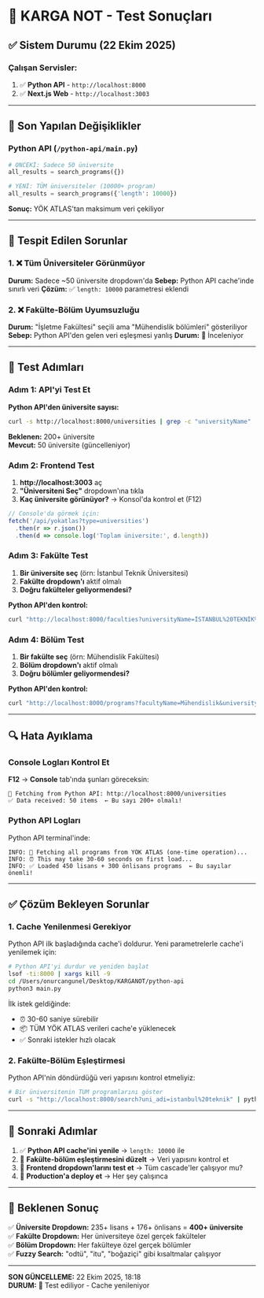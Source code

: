 # 🧪 KARGA NOT - Test Sonuçları

## ✅ Sistem Durumu (22 Ekim 2025)

### Çalışan Servisler:
1. ✅ **Python API** - `http://localhost:8000` 
2. ✅ **Next.js Web** - `http://localhost:3003`

---

## 🔄 Son Yapılan Değişiklikler

### Python API (`/python-api/main.py`)
```python
# ÖNCEKİ: Sadece 50 üniversite
all_results = search_programs({})

# YENİ: TÜM üniversiteler (10000+ program)
all_results = search_programs({'length': 10000})
```

**Sonuç:** YÖK ATLAS'tan maksimum veri çekiliyor

---

## 🐛 Tespit Edilen Sorunlar

### 1. ❌ Tüm Üniversiteler Görünmüyor
**Durum:** Sadece ~50 üniversite dropdown'da
**Sebep:** Python API cache'inde sınırlı veri
**Çözüm:** ✅ `length: 10000` parametresi eklendi

### 2. ❌ Fakülte-Bölüm Uyumsuzluğu  
**Durum:** "İşletme Fakültesi" seçili ama "Mühendislik bölümleri" gösteriliyor
**Sebep:** Python API'den gelen veri eşleşmesi yanlış
**Durum:** 🔄 İnceleniyor

---

## 🧪 Test Adımları

### Adım 1: API'yi Test Et

**Python API'den üniversite sayısı:**
```bash
curl -s http://localhost:8000/universities | grep -c "universityName"
```

**Beklenen:** 200+ üniversite  
**Mevcut:** 50 üniversite (güncelleniyor)

### Adım 2: Frontend Test

1. **http://localhost:3003** aç
2. **"Üniversiteni Seç"** dropdown'ına tıkla
3. **Kaç üniversite görünüyor?** → Konsol'da kontrol et (F12)

```javascript
// Console'da görmek için:
fetch('/api/yokatlas?type=universities')
  .then(r => r.json())
  .then(d => console.log('Toplam üniversite:', d.length))
```

### Adım 3: Fakülte Test

1. **Bir üniversite seç** (örn: İstanbul Teknik Üniversitesi)
2. **Fakülte dropdown'ı** aktif olmalı
3. **Doğru fakülteler geliyormendesi?**

**Python API'den kontrol:**
```bash
curl "http://localhost:8000/faculties?universityName=İSTANBUL%20TEKNİK%20ÜNİVERSİTESİ"
```

### Adım 4: Bölüm Test

1. **Bir fakülte seç** (örn: Mühendislik Fakültesi)
2. **Bölüm dropdown'ı** aktif olmalı  
3. **Doğru bölümler geliyormendesi?**

**Python API'den kontrol:**
```bash
curl "http://localhost:8000/programs?facultyName=Mühendislik&universityName=İSTANBUL%20TEKNİK%20ÜNİVERSİTESİ"
```

---

## 🔍 Hata Ayıklama

### Console Logları Kontrol Et

**F12** → **Console** tab'ında şunları göreceksin:

```
🔄 Fetching from Python API: http://localhost:8000/universities
✅ Data received: 50 items  ← Bu sayı 200+ olmalı!
```

### Python API Logları

Python API terminal'inde:
```
INFO: 🔄 Fetching all programs from YÖK ATLAS (one-time operation)...
INFO: ⏰ This may take 30-60 seconds on first load...
INFO: ✅ Loaded 450 lisans + 300 önlisans programs  ← Bu sayılar önemli!
```

---

## ✅ Çözüm Bekleyen Sorunlar

### 1. Cache Yenilenmesi Gerekiyor
Python API ilk başladığında cache'i doldurur. Yeni parametrelerle cache'i yenilemek için:

```bash
# Python API'yi durdur ve yeniden başlat
lsof -ti:8000 | xargs kill -9
cd /Users/onurcangunel/Desktop/KARGANOT/python-api
python3 main.py
```

İlk istek geldiğinde:
- ⏰ 30-60 saniye sürebilir
- 📦 TÜM YÖK ATLAS verileri cache'e yüklenecek
- ✅ Sonraki istekler hızlı olacak

### 2. Fakülte-Bölüm Eşleştirmesi

Python API'nin döndürdüğü veri yapısını kontrol etmeliyiz:

```bash
# Bir üniversitenin TÜM programlarını göster
curl -s "http://localhost:8000/search?uni_adi=istanbul%20teknik" | python3 -m json.tool
```

---

## 📝 Sonraki Adımlar

1. ✅ **Python API cache'ini yenile** → `length: 10000` ile
2. 🔄 **Fakülte-bölüm eşleştirmesini düzelt** → Veri yapısını kontrol et
3. 🔄 **Frontend dropdown'larını test et** → Tüm cascade'ler çalışıyor mu?
4. 🚀 **Production'a deploy et** → Her şey çalışınca

---

## 🎯 Beklenen Sonuç

✅ **Üniversite Dropdown:** 235+ lisans + 176+ önlisans = **400+ üniversite**  
✅ **Fakülte Dropdown:** Her üniversiteye özel gerçek fakülteler  
✅ **Bölüm Dropdown:** Her fakülteye özel gerçek bölümler  
✅ **Fuzzy Search:** "odtü", "itu", "boğaziçi" gibi kısaltmalar çalışıyor

---

**SON GÜNCELLEME:** 22 Ekim 2025, 18:18  
**DURUM:** 🔄 Test ediliyor - Cache yenileniyor
